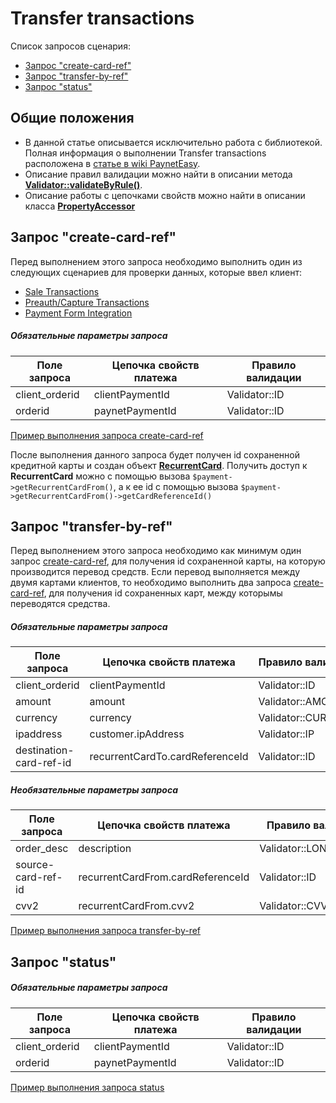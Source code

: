 # Transfer transactions

Список запросов сценария:
* [Запрос "create-card-ref"](#create-card-ref)
* [Запрос "transfer-by-ref"](#transfer-by-ref)
* [Запрос "status"](#status)

## Общие положения

* В данной статье описывается исключительно работа с библиотекой. Полная информация о выполнении Transfer transactions расположена в [статье в wiki PaynetEasy](http://wiki.payneteasy.com/index.php/PnE:Transfer_Transactions).
* Описание правил валидации можно найти в описании метода **[Validator::validateByRule()](../library-internals/02-validator.md#validateByRule)**.
* Описание работы с цепочками свойств можно найти в описании класса **[PropertyAccessor](../library-internals/03-property-accessor.md)**

## <a name="create-card-ref"></a> Запрос "create-card-ref"

Перед выполнением этого запроса необходимо выполнить один из следующих сценариев для проверки данных, которые ввел клиент:
* [Sale Transactions](00-sale-transactions.md)
* [Preauth/Capture Transactions](01-preauth-capture-transactions.md)
* [Payment Form Integration](05-payment-form-integration.md)

##### Обязательные параметры запроса

Поле запроса        |Цепочка свойств платежа        |Правило валидации
--------------------|-------------------------------|-----------------
client_orderid      |clientPaymentId                |Validator::ID
orderid             |paynetPaymentId                |Validator::ID

[Пример выполнения запроса create-card-ref](../../example/create-card-ref.php)

После выполнения данного запроса будет получен id сохраненной кредитной карты и создан объект **[RecurrentCard](../library-internals/00-payment-data.md#RecurrentCard)**. Получить доступ к **RecurrentCard** можно с помощью вызова
`$payment->getRecurrentCardFrom()`, а к ее id с помощью вызова `$payment->getRecurrentCardFrom()->getCardReferenceId()`

## <a name="transfer-by-ref"></a> Запрос "transfer-by-ref"

Перед выполнением этого запроса необходимо как минимум один запрос [create-card-ref](#create-card-ref), для получения id сохраненной карты, на которую производится перевод средств. Если перевод выполняется между двумя картами клиентов, то необходимо выполнить два запроса [create-card-ref](#create-card-ref), для получения id сохраненных карт, между которымы переводятся средства.

##### Обязательные параметры запроса

Поле запроса            |Цепочка свойств платежа            |Правило валидации
------------------------|-----------------------------------|-----------------
client_orderid          |clientPaymentId                    |Validator::ID
amount                  |amount                             |Validator::AMOUNT
currency                |currency                           |Validator::CURRENCY
ipaddress               |customer.ipAddress                 |Validator::IP
destination-card-ref-id |recurrentCardTo.cardReferenceId    |Validator::ID

##### Необязательные параметры запроса

Поле запроса            |Цепочка свойств платежа            |Правило валидации
------------------------|-----------------------------------|-----------------
order_desc              |description                        |Validator::LONG_STRING
source-card-ref-id      |recurrentCardFrom.cardReferenceId  |Validator::ID
cvv2                    |recurrentCardFrom.cvv2             |Validator::CVV2

[Пример выполнения запроса transfer-by-ref](../../example/transfer-by-ref.php)

## <a name="status"></a> Запрос "status"

##### Обязательные параметры запроса

Поле запроса        |Цепочка свойств платежа        |Правило валидации
--------------------|-------------------------------|-----------------
client_orderid      |clientPaymentId                |Validator::ID
orderid             |paynetPaymentId                |Validator::ID

[Пример выполнения запроса status](../../example/status.php)